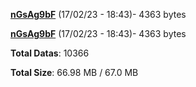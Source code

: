 [**nGsAg9bF**](/data/nGsAg9bF.txt) (17/02/23 - 18:43)- 4363 bytes

[**nGsAg9bF**](/data/nGsAg9bF.txt) (17/02/23 - 18:43)- 4363 bytes

**Total Datas**: 10366

**Total Size**: 66.98 MB / 67.0 MB